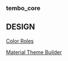 ### tembo_core

## DESIGN
[Color Roles](https://m3.material.io/styles/color/roles)

[Material Theme Builder](https://material-foundation.github.io/material-theme-builder)

